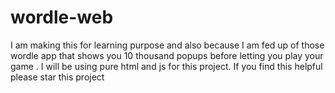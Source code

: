 # wordle-web
I am making this for learning purpose and also because I am fed up of those wordle app that shows you  10 thousand popups before letting you play your game . I will be using pure html and js for this project. If you find this helpful please star this project

